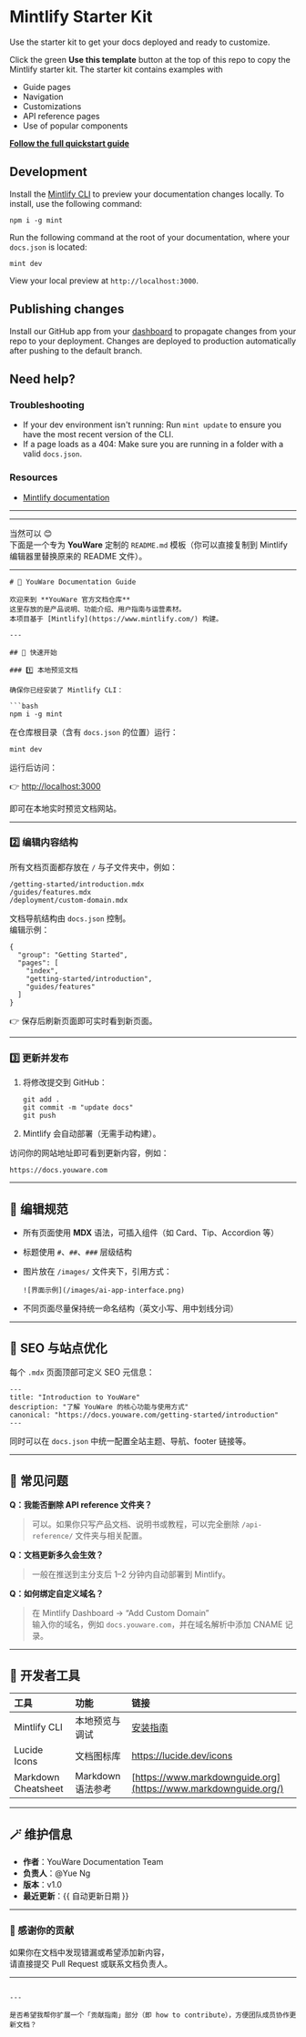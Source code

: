 # Mintlify Starter Kit

Use the starter kit to get your docs deployed and ready to customize.

Click the green **Use this template** button at the top of this repo to copy the Mintlify starter kit. The starter kit contains examples with

- Guide pages
- Navigation
- Customizations
- API reference pages
- Use of popular components

[**Follow the full quickstart guide**](https://starter.mintlify.com/quickstart)

## Development

Install the [Mintlify CLI](https://www.npmjs.com/package/mint) to preview your documentation changes locally. To install, use the following command:

```
npm i -g mint
```

Run the following command at the root of your documentation, where your `docs.json` is located:

```
mint dev
```

View your local preview at `http://localhost:3000`.

## Publishing changes

Install our GitHub app from your [dashboard](https://dashboard.mintlify.com/settings/organization/github-app) to propagate changes from your repo to your deployment. Changes are deployed to production automatically after pushing to the default branch.

## Need help?

### Troubleshooting

- If your dev environment isn't running: Run `mint update` to ensure you have the most recent version of the CLI.
- If a page loads as a 404: Make sure you are running in a folder with a valid `docs.json`.

### Resources

- [Mintlify documentation](https://mintlify.com/docs)

---

---

当然可以 😊\
下面是一个专为 **YouWare** 定制的 `README.md` 模板（你可以直接复制到 Mintlify 编辑器里替换原来的 README 文件）。

---

````
# 🪩 YouWare Documentation Guide

欢迎来到 **YouWare 官方文档仓库**  
这里存放的是产品说明、功能介绍、用户指南与运营素材。  
本项目基于 [Mintlify](https://www.mintlify.com/) 构建。

---

## 🚀 快速开始

### 1️⃣ 本地预览文档

确保你已经安装了 Mintlify CLI：

```bash
npm i -g mint
````

在仓库根目录（含有 `docs.json` 的位置）运行：

```
mint dev
```

运行后访问：

👉 [http://localhost:3000](http://localhost:3000/)

即可在本地实时预览文档网站。

---

### 2️⃣ 编辑内容结构

所有文档页面都存放在 `/` 与子文件夹中，例如：

```
/getting-started/introduction.mdx
/guides/features.mdx
/deployment/custom-domain.mdx
```

文档导航结构由 `docs.json` 控制。\
编辑示例：

```
{
  "group": "Getting Started",
  "pages": [
    "index",
    "getting-started/introduction",
    "guides/features"
  ]
}
```

👉 保存后刷新页面即可实时看到新页面。

---

### 3️⃣ 更新并发布

1. 将修改提交到 GitHub：

   ```
   git add .
   git commit -m "update docs"
   git push
   
   ```
2. Mintlify 会自动部署（无需手动构建）。

访问你的网站地址即可看到更新内容，例如：

```
https://docs.youware.com
```

---

## 🧠 编辑规范

- 所有页面使用 **MDX** 语法，可插入组件（如 Card、Tip、Accordion 等）
- 标题使用 `#`、`##`、`###` 层级结构
- 图片放在 `/images/` 文件夹下，引用方式：

  ```
  ![界面示例](/images/ai-app-interface.png)
  
  ```
- 不同页面尽量保持统一命名结构（英文小写、用中划线分词）

---

## 🌿 SEO 与站点优化

每个 `.mdx` 页面顶部可定义 SEO 元信息：

```
---
title: "Introduction to YouWare"
description: "了解 YouWare 的核心功能与使用方式"
canonical: "https://docs.youware.com/getting-started/introduction"
---
```

同时可以在 `docs.json` 中统一配置全站主题、导航、footer 链接等。

---

## 💬 常见问题

**Q：我能否删除 API reference 文件夹？**

> 可以。如果你只写产品文档、说明书或教程，可以完全删除 `/api-reference/` 文件夹与相关配置。

**Q：文档更新多久会生效？**

> 一般在推送到主分支后 1–2 分钟内自动部署到 Mintlify。

**Q：如何绑定自定义域名？**

> 在 Mintlify Dashboard → “Add Custom Domain”\
> 输入你的域名，例如 `docs.youware.com`，并在域名解析中添加 CNAME 记录。

---

## 🧩 开发者工具

| 工具                  | 功能           | 链接                                                              |
| :------------------ | :----------- | :-------------------------------------------------------------- |
| Mintlify CLI        | 本地预览与调试      | [安装指南](https://www.mintlify.com/docs/local-development)         |
| Lucide Icons        | 文档图标库        | https://lucide.dev/icons                                        |
| Markdown Cheatsheet | Markdown语法参考 | [https://www.markdownguide.org](https://www.markdownguide.org/) |

---

## 🪄 维护信息

- **作者**：YouWare Documentation Team
- **负责人**：@Yue Ng
- **版本**：v1.0
- **最近更新**：{{ 自动更新日期 }}

---

### 🖤 感谢你的贡献

如果你在文档中发现错漏或希望添加新内容，\
请直接提交 Pull Request 或联系文档负责人。

---

```

---

是否希望我帮你扩展一个「贡献指南」部分（即 how to contribute），方便团队成员协作更新文档？
```